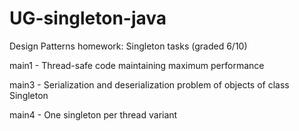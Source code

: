 # UG-singleton-java
Design Patterns homework: Singleton tasks (graded 6/10)

main1 - Thread-safe code maintaining maximum performance

main3 - Serialization and deserialization problem of objects of class Singleton

main4 - One singleton per thread variant
